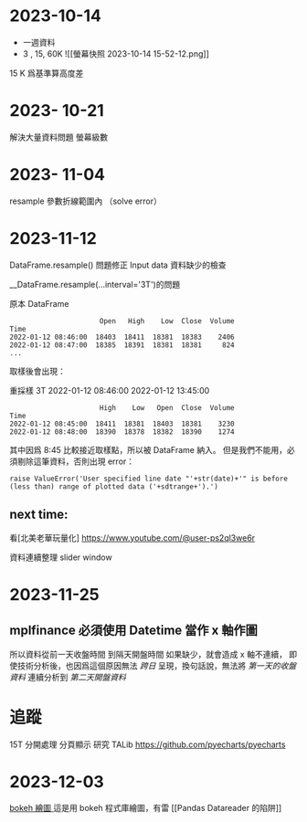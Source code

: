 # 2023-10-14
+ 一週資料
+ 3 , 15, 60K 
![[螢幕快照 2023-10-14 15-52-12.png]]

15 K 爲基準算高度差


# 2023- 10-21
解決大量資料問題
	螢幕級數

# 2023- 11-04
resample 參數折線範圍內 （solve error）


# 2023-11-12
DataFrame.resample() 問題修正
Input data 資料缺少的檢查

__DataFrame.resample(...interval='3T')的問題

原本 DataFrame  

	                      Open   High    Low  Close  Volume
	Time                                                   
	2022-01-12 08:46:00  18403  18411  18381  18383    2406
	2022-01-12 08:47:00  18385  18391  18381  18381     824
	...

取樣後會出現：

重採樣 3T 2022-01-12 08:46:00 2022-01-12 13:45:00

	                      High    Low   Open  Close  Volume
	Time                                                   
	2022-01-12 08:45:00  18411  18381  18403  18381    3230
	2022-01-12 08:48:00  18390  18378  18382  18390    1274

其中因爲 8:45 比較接近取樣點，所以被 DataFrame 納入。
但是我們不能用，必須剔除這筆資料，否則出現 error：

	raise ValueError('User specified line date "'+str(date)+'" is before (less than) range of plotted data ('+sdtrange+').')
## next time:
看[北美老華玩量化] https://www.youtube.com/@user-ps2ql3we6r

資料連續整理
slider window

# 2023-11-25


## mplfinance 必須使用 Datetime 當作 x 軸作圖
所以資料從前一天收盤時間 到隔天開盤時間 如果缺少，就會造成 x 軸不連續，
即使技術分析後，也因爲這個原因無法 _跨日_ 呈現，換句話說，無法將
_第一天的收盤資料_ 連續分析到 _第二天開盤資料_ 

# 追蹤
15T 分開處理
分頁顯示
研究 TALib
https://github.com/pyecharts/pyecharts

# 2023-12-03
[bokeh 繪圖 ](https://github.com/jumpingchu/Stock-Chart)
這是用 bokeh 程式庫繪圖，有雷 [[Pandas Datareader 的陷阱]]

